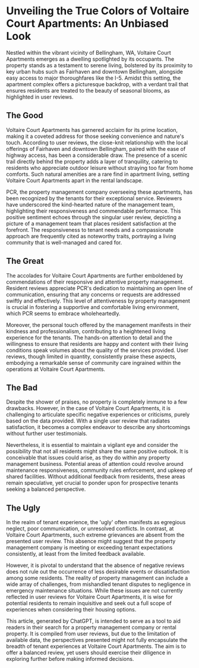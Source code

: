 # Unveiling the True Colors of Voltaire Court Apartments: An Unbiased Look

Nestled within the vibrant vicinity of Bellingham, WA, Voltaire Court Apartments emerges as a dwelling spotlighted by its occupants. The property stands as a testament to serene living, bolstered by its proximity to key urban hubs such as Fairhaven and downtown Bellingham, alongside easy access to major thoroughfares like the I-5. Amidst this setting, the apartment complex offers a picturesque backdrop, with a verdant trail that ensures residents are treated to the beauty of seasonal blooms, as highlighted in user reviews.

## The Good
Voltaire Court Apartments has garnered acclaim for its prime location, making it a coveted address for those seeking convenience and nature's touch. According to user reviews, the close-knit relationship with the local offerings of Fairhaven and downtown Bellingham, paired with the ease of highway access, has been a considerable draw. The presence of a scenic trail directly behind the property adds a layer of tranquility, catering to residents who appreciate outdoor leisure without straying too far from home comforts. Such natural amenities are a rare find in apartment living, setting Voltaire Court Apartments apart in the rental landscape.

PCR, the property management company overseeing these apartments, has been recognized by the tenants for their exceptional service. Reviewers have underscored the kind-hearted nature of the management team, highlighting their responsiveness and commendable performance. This positive sentiment echoes through the singular user review, depicting a picture of a management team that places resident satisfaction at the forefront. The responsiveness to tenant needs and a compassionate approach are frequently cited as noteworthy traits, portraying a living community that is well-managed and cared for.

## The Great
The accolades for Voltaire Court Apartments are further emboldened by commendations of their responsive and attentive property management. Resident reviews appreciate PCR's dedication to maintaining an open line of communication, ensuring that any concerns or requests are addressed swiftly and effectively. This level of attentiveness by property management is crucial in fostering a supportive and comfortable living environment, which PCR seems to embrace wholeheartedly.

Moreover, the personal touch offered by the management manifests in their kindness and professionalism, contributing to a heightened living experience for the tenants. The hands-on attention to detail and the willingness to ensure that residents are happy and content with their living conditions speak volumes about the quality of the services provided. User reviews, though limited in quantity, consistently praise these aspects, embodying a remarkable sense of community care ingrained within the operations at Voltaire Court Apartments.

## The Bad
Despite the shower of praises, no property is completely immune to a few drawbacks. However, in the case of Voltaire Court Apartments, it is challenging to articulate specific negative experiences or criticisms, purely based on the data provided. With a single user review that radiates satisfaction, it becomes a complex endeavor to describe any shortcomings without further user testimonials.

Nevertheless, it is essential to maintain a vigilant eye and consider the possibility that not all residents might share the same positive outlook. It is conceivable that issues could arise, as they do within any property management business. Potential areas of attention could revolve around maintenance responsiveness, community rules enforcement, and upkeep of shared facilities. Without additional feedback from residents, these areas remain speculative, yet crucial to ponder upon for prospective tenants seeking a balanced perspective.

## The Ugly
In the realm of tenant experience, the 'ugly' often manifests as egregious neglect, poor communication, or unresolved conflicts. In contrast, at Voltaire Court Apartments, such extreme grievances are absent from the presented user review. This absence might suggest that the property management company is meeting or exceeding tenant expectations consistently, at least from the limited feedback available.

However, it is pivotal to understand that the absence of negative reviews does not rule out the occurrence of less desirable events or dissatisfaction among some residents. The reality of property management can include a wide array of challenges, from mishandled tenant disputes to negligence in emergency maintenance situations. While these issues are not currently reflected in user reviews for Voltaire Court Apartments, it is wise for potential residents to remain inquisitive and seek out a full scope of experiences when considering their housing options.

This article, generated by ChatGPT, is intended to serve as a tool to aid readers in their search for a property management company or rental property. It is compiled from user reviews, but due to the limitation of available data, the perspectives presented might not fully encapsulate the breadth of tenant experiences at Voltaire Court Apartments. The aim is to offer a balanced review, yet users should exercise their diligence in exploring further before making informed decisions.